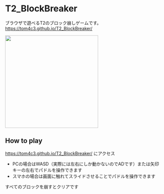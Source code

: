 # T2_BlockBreaker
ブラウザで遊べるT2のブロック崩しゲームです。<br>
https://tom4c3.github.io/T2_BlockBreaker/

<img src="https://github.com/Tom4c3/T2_BlockBreaker/assets/43462743/f76067b6-95f9-4a49-9611-5420cddaff38" width="300px">

## How to play
https://tom4c3.github.io/T2_BlockBreaker/ にアクセス<br>
- PCの場合はWASD（実際には左右にしか動かないのでADです）または矢印キーの左右でパドルを操作できます<br>
- スマホの場合は画面に触れてスライドさせることでパドルを操作できます<br>

すべてのブロックを崩すとクリアです<br>
